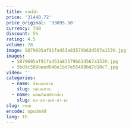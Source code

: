 ```yaml
---
title: อานขี่ม้า
price: '31440.72'
price_original: '33095.50'
currency: THB
discount: 5%
rating: 4.5
volume: 78
image: S879695af91fa453a83579b63d567a153V.jpg
images:
  - S879695af91fa453a83579b63d567a153V.jpg
  - Sbd9c589beed646e1bd7e55499bd7d10cT.jpg
video: ''
categories:
  - name: บ้านและสวน
    slug: านและสวน
  - name: ผลิตภัณฑ์สัตว์เลี้ยง
    slug: ผล-ตภ-ณฑ-ตว-เล
slug: อานข
encode: opuUmxU
lang: th
---
```

  